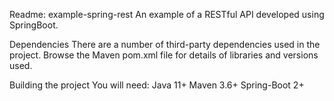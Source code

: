 Readme: example-spring-rest
An example of a RESTful API developed using SpringBoot.

Dependencies
There are a number of third-party dependencies used in the project. Browse the Maven pom.xml file for details of libraries and versions used.

Building the project
You will need:
Java 11+
Maven 3.6+
Spring-Boot 2+


